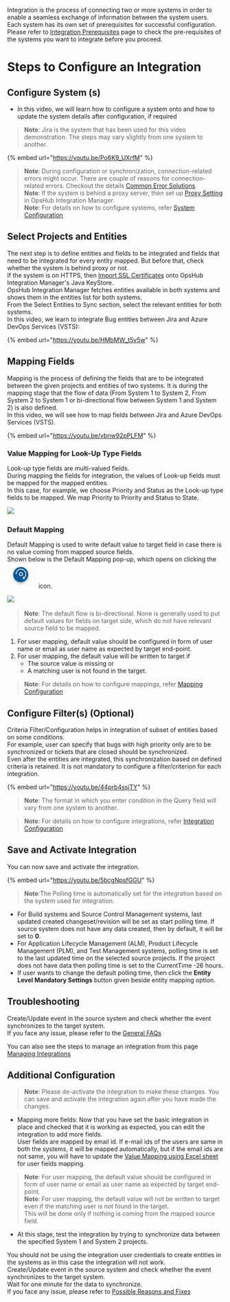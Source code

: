Integration is the process of connecting two or more systems in order to enable a seamless exchange of information between the system users. Each system has its own set of prerequisites for successful configuration.  
Please refer to [Integration Prerequisites](integration-prerequisites.md) page to check the pre-requisites of the systems you want to integrate before you proceed.

# Steps to Configure an Integration

## Configure System (s)

- In this video, we will learn how to configure a system onto and how to update the system details after configuration, if required
> **Note**: Jira is the system that has been used for this video demonstration. The steps may vary slightly from one system to another.

{% embed url="https://youtu.be/Po6K9_UXrfM" %}

> **Note**: During configuration or synchronization, connection-related errors might occur. There are couple of reasons for connection-related errors. Checkout the details [Common Error Solutions](../help-center/troubleshooting/errors/common-error-solutions.md).  
> **Note**: If the system is behind a proxy server, then set up [Proxy Setting](../manage/administrator/proxy-setting.md) in OpsHub Integration Manager.  
> **Note**: For details on how to configure systems, refer [System Configuration](system-configuration.md)

## Select Projects and Entities

The next step is to define entities and fields to be integrated and fields that need to be integrated for every entity mapped. But before that, check whether the system is behind proxy or not.  
If the system is on HTTPS, then [Import SSL Certificates](../getting-started/ssl-certificate-configuration.md) onto OpsHub Integration Manager's Java KeyStore.  
OpsHub Integration Manager fetches entities available in both systems and shows them in the entities list for both systems.  
From the Select Entities to Sync section, select the relevant entities for both systems.  
In this video, we learn to integrate Bug entities between Jira and Azure DevOps Services (VSTS):

{% embed url="https://youtu.be/HMbMW_t5v5w" %}

## Mapping Fields

Mapping is the process of defining the fields that are to be integrated between the given projects and entities of two systems. It is during the mapping stage that the flow of data (From System 1 to System 2, From System 2 to System 1 or bi-directional flow between System 1 and System 2) is also defined.  
In this video, we will see how to map fields between Jira and Azure DevOps Services (VSTS).

{% embed url="https://youtu.be/vbnw92pPLFM" %}

### Value Mapping for Look-Up Type Fields

Look-up type fields are multi-valued fields.  
During mapping the fields for integration, the values of Look-up fields must be mapped for the mapped entities.  
In this case, for example, we choose Priority and Status as the Look-up type fields to be mapped. We map Priority to Priority and Status to State.

![](../assets/Image-10A.png)

### Default Mapping

Default Mapping is used to write default value to target field in case there is no value coming from mapped source fields.  
Shown below is the Default Mapping pop-up, which opens on clicking the ![](../assets/rotate.png) icon.

![](../assets/Image-11-2.png)

> **Note**: The default flow is bi-directional. None is generally used to put default values for fields on target side, which do not have relevant source field to be mapped.

1. For user mapping, default value should be configured in form of user name or email as user name as expected by target end-point.  
2. For user mapping, the default value will be written to target if  
   - The source value is missing or  
   - A matching user is not found in the target.

 > **Note**: For details on how to configure mappings, refer [Mapping Configuration](mapping-configuration.md)

## Configure Filter(s) (Optional)

Criteria Filter/Configuration helps in integration of subset of entities based on some conditions.  
For example, user can specify that bugs with high priority only are to be synchronized or tickets that are closed should be synchronized.  
Even after the entities are integrated, this synchronization based on defined criteria is retained. It is not mandatory to configure a filter/criterion for each integration.

{% embed url="https://youtu.be/44prb4ssjTY" %}

> **Note**: The format in which you enter condition in the Query field will vary from one system to another.

> **Note**: For details on how to configure integrations, refer [Integration Configuration](integration-configuration.md)

## Save and Activate Integration

You can now save and activate the integration.

{% embed url="https://youtu.be/5bcgNpsfGGU" %}

> **Note**:The Polling time is automatically set for the integration based on the system used for integration.

- For Build systems and Source Control Management systems, last updated created changeset/revision will be set as start polling time. If source system does not have any data created, then by default, it will be set to **0**.
- For Application Lifecycle Management (ALM), Product Lifecycle Management (PLM), and Test Management systems, polling time is set to the last updated time on the selected source projects. If the project does not have data then polling time is set to the CurrentTime -26 hours.
- If user wants to change the default polling time, then click the **Entity Level Mandatory Settings** button given beside entity mapping option.

## Troubleshooting

Create/Update event in the source system and check whether the event synchronizes to the target system.  
If you face any issue, please refer to the [General FAQs](../help-center/faqs/faqs.md)

You can also see the steps to manage an integration from this page [Managing Integrations](/integration-configuration.md#managing-integration)

## Additional Configuration

> **Note**: Please de-activate the integration to make these changes. You can save and activate the integration again after you have made the changes.

- Mapping more fields: Now that you have set the basic integration in place and checked that it is working as expected, you can edit the integration to add more fields.  
  User fields are mapped by email id. If e-mail ids of the users are same in both the systems, it will be mapped automatically, but if the email ids are not same, you will have to update the [Value Mapping using Excel sheet](mapping-configuration.md#value-mapping-using-excel-sheet) for user fields mapping.

> **Note**: For user mapping, the default value should be configured in form of user name or email as user name as expected by target end-point.  
> **Note**: For user mapping, the default value will not be written to target even if the matching user is not found in the target.  
This will be done only if nothing is coming from the mapped source field.

- At this stage, test the integration by trying to synchronize data between the specified System 1 and System 2 projects.

You should not be using the integration user credentials to create entities in the systems as in this case the integration will not work.  
Create/Update event in the source system and check whether the event synchronizes to the target system.  
Wait for one minute for the data to synchronize.  
If you face any issue, please refer to [Possible Reasons and Fixes](../help-center/faqs/general-faqs.md)




